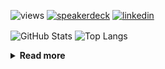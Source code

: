 ![views](https://komarev.com/ghpvc/?username=chck&color=blueviolet)
[![speakerdeck](https://img.shields.io/badge/Speaker_Deck-chck-8a2be2?style=flat-square&logo=speaker-deck)](https://speakerdeck.com/chck)
[![linkedin](https://img.shields.io/badge/LinkedIn-chck-8a2be2?style=flat-square&logo=linkedin)](https://www.linkedin.com/in/chck/)

<p align="left"> 
  <img alt="GitHub Stats" align="center" height="150" src="https://github-readme-stats-nine-umber-51.vercel.app/api?username=chck&count_private=true&show_icons=true&hide_title=true&theme=buefy" />
  <img alt="Top Langs" align="center" height="150" src="https://github-readme-stats-nine-umber-51.vercel.app/api/top-langs/?username=chck&layout=compact&count_private=true&show_icons=true&hide_title=true&theme=buefy" />
</p>

<details>
  <summary><b>Read more</b></summary>
  <br>

  <!--START_SECTION:waka-->
**🐱 My GitHub Data** 

> 📦 88.3 kB Used in GitHub's Storage 
 > 
> 🏆 526 Contributions in the Year 2024
 > 
> 💼 Opted to Hire
 > 
> 📜 133 Public Repositories 
 > 
> 🔑 23 Private Repositories 
 > 
**I'm a Night 🦉** 

```text
🌞 Morning                945 commits         ███░░░░░░░░░░░░░░░░░░░░░░   13.39 % 
🌆 Daytime                2305 commits        ████████░░░░░░░░░░░░░░░░░   32.66 % 
🌃 Evening                2059 commits        ███████░░░░░░░░░░░░░░░░░░   29.18 % 
🌙 Night                  1748 commits        ██████░░░░░░░░░░░░░░░░░░░   24.77 % 
```
📅 **I'm Most Productive on Thursday** 

```text
Monday                   1340 commits        █████░░░░░░░░░░░░░░░░░░░░   18.99 % 
Tuesday                  1084 commits        ████░░░░░░░░░░░░░░░░░░░░░   15.36 % 
Wednesday                1132 commits        ████░░░░░░░░░░░░░░░░░░░░░   16.04 % 
Thursday                 1794 commits        ██████░░░░░░░░░░░░░░░░░░░   25.42 % 
Friday                   710 commits         ███░░░░░░░░░░░░░░░░░░░░░░   10.06 % 
Saturday                 415 commits         █░░░░░░░░░░░░░░░░░░░░░░░░   05.88 % 
Sunday                   582 commits         ██░░░░░░░░░░░░░░░░░░░░░░░   08.25 % 
```


📊 **This Week I Spent My Time On** 

```text
💬 Programming Languages: 
TypeScript               2 hrs 7 mins        █████████████████░░░░░░░░   66.81 % 
Bash                     27 mins             ████░░░░░░░░░░░░░░░░░░░░░   14.43 % 
TOML                     16 mins             ██░░░░░░░░░░░░░░░░░░░░░░░   08.87 % 
gitignore                6 mins              █░░░░░░░░░░░░░░░░░░░░░░░░   03.18 % 
Markdown                 4 mins              █░░░░░░░░░░░░░░░░░░░░░░░░   02.27 % 

🔥 Editors: 
WebStorm                 2 hrs 10 mins       █████████████████░░░░░░░░   68.22 % 
Neovim                   57 mins             ███████░░░░░░░░░░░░░░░░░░   29.86 % 
RustRover                1 min               ░░░░░░░░░░░░░░░░░░░░░░░░░   00.98 % 
Obsidian                 1 min               ░░░░░░░░░░░░░░░░░░░░░░░░░   00.94 % 
```

**I Mostly Code in Python** 

```text
Python                   45 repos            █████████░░░░░░░░░░░░░░░░   34.35 % 
Jupyter Notebook         19 repos            ████░░░░░░░░░░░░░░░░░░░░░   14.50 % 
Rust                     7 repos             █░░░░░░░░░░░░░░░░░░░░░░░░   05.34 % 
TypeScript               6 repos             █░░░░░░░░░░░░░░░░░░░░░░░░   04.58 % 
Astro                    1 repo              ░░░░░░░░░░░░░░░░░░░░░░░░░   00.76 % 
```



**Timeline**

![Lines of Code chart](https://raw.githubusercontent.com/chck/chck/main/assets/bar_graph.png)


 Last Updated on 2024-11-10 01:56 UTC
<!--END_SECTION:waka-->
</details>


